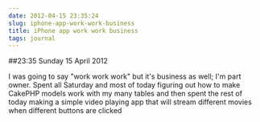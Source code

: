 ```yaml
---
date: 2012-04-15 23:35:24
slug: iphone-app-work-work-business
title: iPhone app work work business
tags: journal
---
```


##23:35 Sunday 15 April 2012

I was going to say "work work work" but it's business as well; I'm part owner.  Spent all Saturday and most of today figuring out how to make CakePHP models work with my many tables and then spent the rest of today making a simple video playing app that will stream different movies when different buttons are clicked

 
